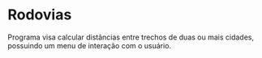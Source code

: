 # Rodovias

Programa visa calcular distâncias entre trechos de duas ou mais cidades, possuindo um menu de interação com o usuário.
